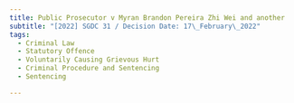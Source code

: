 ```yaml
---
title: Public Prosecutor v Myran Brandon Pereira Zhi Wei and another
subtitle: "[2022] SGDC 31 / Decision Date: 17\_February\_2022"
tags:
  - Criminal Law
  - Statutory Offence
  - Voluntarily Causing Grievous Hurt
  - Criminal Procedure and Sentencing
  - Sentencing

---
```

